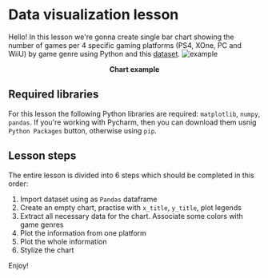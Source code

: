 # Data visualization lesson

Hello! In this lesson we're gonna create single bar chart showing the number of games per 4 specific gaming platforms (PS4, XOne, PC and WiiU) by game genre using Python and this [dataset](https://drive.google.com/file/d/1Cw2wO3lHHJ13B1w4p-FgX1SHVtlUtfga/view?usp=drive_link).
![example](https://github.com/user-attachments/assets/f0b0ae5a-f0bb-42f3-badc-8554ad6bdbe3)
<p align="center">
<b>Chart example</b>
</p>


## Required libraries

For this lesson the following Python libraries are required: `matplotlib`, `numpy`, `pandas`. If you're working with Pycharm, then you can download them usnig `Python Packages` button, otherwise using `pip`.

## Lesson steps

The entire lesson is divided into 6 steps which should be completed in this order:
1. Import dataset using as `Pandas` dataframe
2. Create an empty chart, practise with `x_title`, `y_title`, plot legends
3. Extract all necessary data for the chart. Associate some colors with game genres
4. Plot the information from one platform
5. Plot the whole information
6. Stylize the chart

Enjoy!
